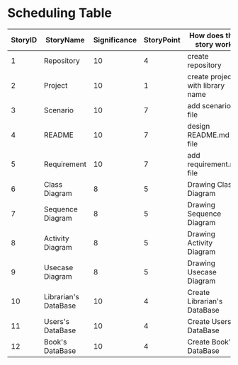 # Scheduling Table
StoryID | StoryName | Significance | StoryPoint |  How does this story work | ImportantPoint
------------ | ------------- | ------------- | ------------- | ------------- | ------------- 
1 | Repository | 10 | 4 | create repository | .
2 | Project | 10 | 1 | create project with library name | .
3 | Scenario | 10 | 7 | add scenario file | . 
4 | README | 10 | 7 | design README.md file | . 
5 | Requirement | 10 | 7 | add requirement.md file | . 
6 | Class Diagram  | 8 | 5 | Drawing Class Diagram | .
7 | Sequence Diagram  | 8 | 5 | Drawing Sequence Diagram | .
8 | Activity Diagram | 8 | 5 | Drawing Activity Diagram | .
9 | Usecase Diagram | 8 | 5 | Drawing Usecase Diagram | .
10 | Librarian's DataBase | 10 | 4 | Create Librarian's DataBase | .
11 | Users's DataBase | 10 | 4 | Create Users's DataBase | .
12 | Book's DataBase | 10 | 4 | Create Book's DataBase | .



